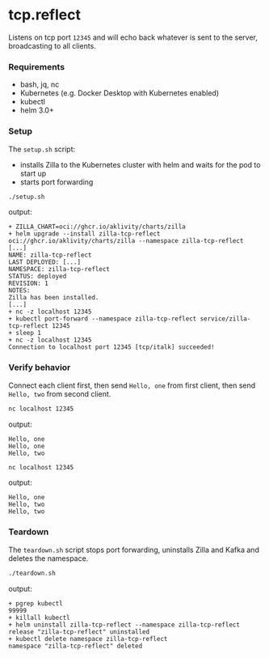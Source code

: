 # tcp.reflect

Listens on tcp port `12345` and will echo back whatever is sent to the server, broadcasting to all clients.

### Requirements

- bash, jq, nc
- Kubernetes (e.g. Docker Desktop with Kubernetes enabled)
- kubectl
- helm 3.0+

### Setup

The `setup.sh` script:

- installs Zilla to the Kubernetes cluster with helm and waits for the pod to start up
- starts port forwarding

```bash
./setup.sh
```

output:

```text
+ ZILLA_CHART=oci://ghcr.io/aklivity/charts/zilla
+ helm upgrade --install zilla-tcp-reflect oci://ghcr.io/aklivity/charts/zilla --namespace zilla-tcp-reflect [...]
NAME: zilla-tcp-reflect
LAST DEPLOYED: [...]
NAMESPACE: zilla-tcp-reflect
STATUS: deployed
REVISION: 1
NOTES:
Zilla has been installed.
[...]
+ nc -z localhost 12345
+ kubectl port-forward --namespace zilla-tcp-reflect service/zilla-tcp-reflect 12345
+ sleep 1
+ nc -z localhost 12345
Connection to localhost port 12345 [tcp/italk] succeeded!
```

### Verify behavior

Connect each client first, then send `Hello, one` from first client, then send `Hello, two` from second client.

```bash
nc localhost 12345
```

output:

```text
Hello, one
Hello, one
Hello, two
```

```bash
nc localhost 12345
```

output:

```text
Hello, one
Hello, two
Hello, two
```

### Teardown

The `teardown.sh` script stops port forwarding, uninstalls Zilla and Kafka and deletes the namespace.

```bash
./teardown.sh
```

output:

```text
+ pgrep kubectl
99999
+ killall kubectl
+ helm uninstall zilla-tcp-reflect --namespace zilla-tcp-reflect
release "zilla-tcp-reflect" uninstalled
+ kubectl delete namespace zilla-tcp-reflect
namespace "zilla-tcp-reflect" deleted
```

